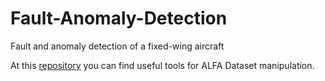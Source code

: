 # Fault-Anomaly-Detection
Fault and anomaly detection of a fixed-wing aircraft 

At this [repository](https://github.com/castacks/alfa-dataset-tools) you can find useful tools for ALFA Dataset manipulation.
